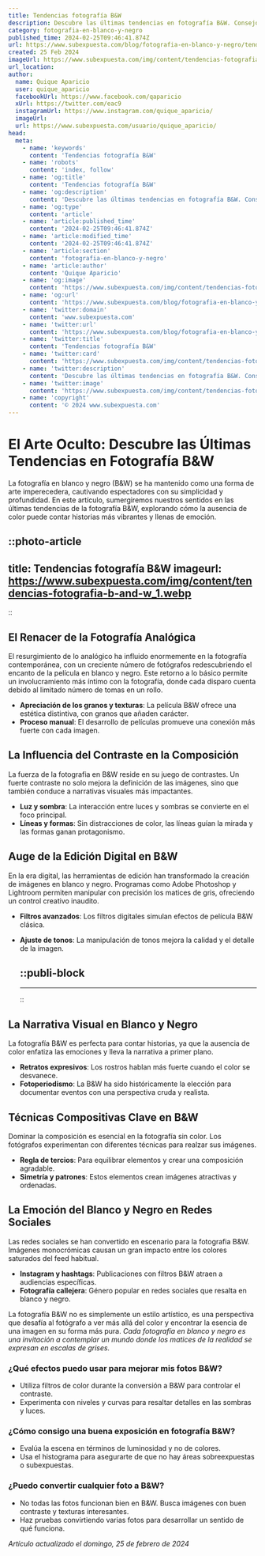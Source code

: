 ```yaml
---
title: Tendencias fotografía B&W
description: Descubre las últimas tendencias en fotografía B&W. Consejos y técnicas para capturar la esencia del blanco y negro con arte y estilo.
category: fotografia-en-blanco-y-negro
published_time: 2024-02-25T09:46:41.874Z
url: https://www.subexpuesta.com/blog/fotografia-en-blanco-y-negro/tendencias-fotografia-b-and-w
created: 25 Feb 2024
imageUrl: https://www.subexpuesta.com/img/content/tendencias-fotografia-b-and-w_1.webp
url_location:
author:
  name: Quique Aparicio
  user: quique_aparicio
  facebookUrl: https://www.facebook.com/qaparicio
  xUrl: https://twitter.com/eac9
  instagramUrl: https://www.instagram.com/quique_aparicio/
  imageUrl: 
  url: https://www.subexpuesta.com/usuario/quique_aparicio/
head:
  meta:
    - name: 'keywords'
      content: 'Tendencias fotografía B&W'
    - name: 'robots'
      content: 'index, follow'
    - name: 'og:title'
      content: 'Tendencias fotografía B&W'
    - name: 'og:description'
      content: 'Descubre las últimas tendencias en fotografía B&W. Consejos y técnicas para capturar la esencia del blanco y negro con arte y estilo.'
    - name: 'og:type'
      content: 'article'
    - name: 'article:published_time'
      content: '2024-02-25T09:46:41.874Z'
    - name: 'article:modified_time'
      content: '2024-02-25T09:46:41.874Z'
    - name: 'article:section'
      content: 'fotografia-en-blanco-y-negro'
    - name: 'article:author'
      content: 'Quique Aparicio'
    - name: 'og:image'
      content: 'https://www.subexpuesta.com/img/content/tendencias-fotografia-b-and-w_1.webp'
    - name: 'og:url'
      content: 'https://www.subexpuesta.com/blog/fotografia-en-blanco-y-negro/tendencias-fotografia-b-and-w'
    - name: 'twitter:domain'
      content: 'www.subexpuesta.com'
    - name: 'twitter:url'
      content: 'https://www.subexpuesta.com/blog/fotografia-en-blanco-y-negro/tendencias-fotografia-b-and-w'
    - name: 'twitter:title'
      content: 'Tendencias fotografía B&W'
    - name: 'twitter:card'
      content: 'https://www.subexpuesta.com/img/content/tendencias-fotografia-b-and-w_1.webp'
    - name: 'twitter:description'
      content: 'Descubre las últimas tendencias en fotografía B&W. Consejos y técnicas para capturar la esencia del blanco y negro con arte y estilo.'
    - name: 'twitter:image'
      content: 'https://www.subexpuesta.com/img/content/tendencias-fotografia-b-and-w_1.webp'
    - name: 'copyright'
      content: '© 2024 www.subexpuesta.com'
---
```

# El Arte Oculto: Descubre las Últimas Tendencias en Fotografía B&W

La fotografía en blanco y negro (B&W) se ha mantenido como una forma de arte imperecedera, cautivando espectadores con su simplicidad y profundidad. En este artículo, sumergiremos nuestros sentidos en las últimas tendencias de la fotografía B&W, explorando cómo la ausencia de color puede contar historias más vibrantes y llenas de emoción.


::photo-article
---
title: Tendencias fotografía B&W
imageurl: https://www.subexpuesta.com/img/content/tendencias-fotografia-b-and-w_1.webp
---
::



## El Renacer de la Fotografía Analógica

El resurgimiento de lo analógico ha influido enormemente en la fotografía contemporánea, con un creciente número de fotógrafos redescubriendo el encanto de la película en blanco y negro. Este retorno a lo básico permite un involucramiento más íntimo con la fotografía, donde cada disparo cuenta debido al limitado número de tomas en un rollo.

- **Apreciación de los granos y texturas**: La película B&W ofrece una estética distintiva, con granos que añaden carácter.
- **Proceso manual**: El desarrollo de películas promueve una conexión más fuerte con cada imagen.

## La Influencia del Contraste en la Composición

La fuerza de la fotografia en B&W reside en su juego de contrastes. Un fuerte contraste no solo mejora la definición de las imágenes, sino que también conduce a narrativas visuales más impactantes.

- **Luz y sombra**: La interacción entre luces y sombras se convierte en el foco principal.
- **Líneas y formas**: Sin distracciones de color, las líneas guían la mirada y las formas ganan protagonismo.

## Auge de la Edición Digital en B&W

En la era digital, las herramientas de edición han transformado la creación de imágenes en blanco y negro. Programas como Adobe Photoshop y Lightroom permiten manipular con precisión los matices de gris, ofreciendo un control creativo inaudito.

- **Filtros avanzados**: Los filtros digitales simulan efectos de película B&W clásica.
- **Ajuste de tonos**: La manipulación de tonos mejora la calidad y el detalle de la imagen.


  ::publi-block
  ---
  ---
  ::
  
  

## La Narrativa Visual en Blanco y Negro

La fotografía B&W es perfecta para contar historias, ya que la ausencia de color enfatiza las emociones y lleva la narrativa a primer plano.

- **Retratos expresivos**: Los rostros hablan más fuerte cuando el color se desvanece.
- **Fotoperiodismo**: La B&W ha sido históricamente la elección para documentar eventos con una perspectiva cruda y realista.

## Técnicas Compositivas Clave en B&W

Dominar la composición es esencial en la fotografía sin color. Los fotógrafos experimentan con diferentes técnicas para realzar sus imágenes.

- **Regla de tercios**: Para equilibrar elementos y crear una composición agradable.
- **Simetría y patrones**: Estos elementos crean imágenes atractivas y ordenadas.

## La Emoción del Blanco y Negro en Redes Sociales

Las redes sociales se han convertido en escenario para la fotografia B&W. Imágenes monocrómicas causan un gran impacto entre los colores saturados del feed habitual.

- **Instagram y hashtags**: Publicaciones con filtros B&W atraen a audiencias específicas.
- **Fotografía callejera**: Género popular en redes sociales que resalta en blanco y negro.

La fotografía B&W no es simplemente un estilo artístico, es una perspectiva que desafía al fotógrafo a ver más allá del color y encontrar la esencia de una imagen en su forma más pura. *Cada fotografía en blanco y negro es una invitación a contemplar un mundo donde los matices de la realidad se expresan en escalas de grises.*

### ¿Qué efectos puedo usar para mejorar mis fotos B&W?

- Utiliza filtros de color durante la conversión a B&W para controlar el contraste.
- Experimenta con niveles y curvas para resaltar detalles en las sombras y luces.

### ¿Cómo consigo una buena exposición en fotografía B&W?

- Evalúa la escena en términos de luminosidad y no de colores.
- Usa el histograma para asegurarte de que no hay áreas sobreexpuestas o subexpuestas.

### ¿Puedo convertir cualquier foto a B&W?

- No todas las fotos funcionan bien en B&W. Busca imágenes con buen contraste y texturas interesantes.
- Haz pruebas convirtiendo varias fotos para desarrollar un sentido de qué funciona.

_Artículo actualizado el domingo, 25 de febrero de 2024_